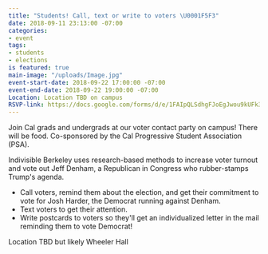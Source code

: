 ```yaml
---
title: "Students! Call, text or write to voters \U0001F5F3"
date: 2018-09-11 23:13:00 -07:00
categories:
- event
tags:
- students
- elections
is featured: true
main-image: "/uploads/Image.jpg"
event-start-date: 2018-09-22 17:00:00 -07:00
event-end-date: 2018-09-22 19:00:00 -07:00
Location: Location TBD on campus
RSVP-link: https://docs.google.com/forms/d/e/1FAIpQLSdhgFJoEgJwou9kUFk3rn5sKKMn5iGMPgDCCKn8GNK8VJRLkw/viewform
---
```


Join Cal grads and undergrads at our voter contact party on campus! There will be food. Co-sponsored by the Cal Progressive Student Association (PSA).

Indivisible Berkeley uses research-based methods to increase voter turnout and vote out Jeff Denham, a Republican in Congress who rubber-stamps Trump's agenda.

- Call voters, remind them about the election, and get their commitment to vote for Josh Harder, the Democrat running against Denham.
- Text voters to get their attention.
- Write postcards to voters so they'll get an individualized letter in the mail reminding them to vote Democrat!

Location TBD but likely Wheeler Hall